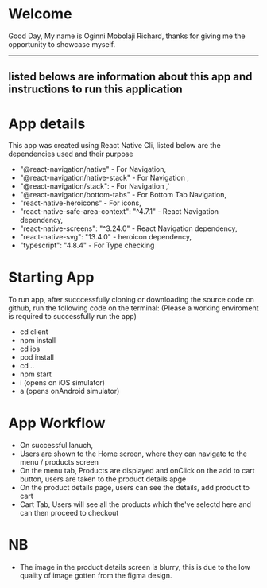 # Welcome
Good Day, My name is Oginni Mobolaji Richard, thanks for giving me the opportunity to showcase myself.

------------------------------------------------------------------------------------
listed belows are information about this app and instructions to run this application
-------------------------------------------------------------------------------------

# App details
This app was created using React Native Cli, listed below are the dependencies used and their purpose
   - "@react-navigation/native"  - For Navigation,
   -  "@react-navigation/native-stack" - For Navigation ,
   -  "@react-navigation/stack": - For Navigation ,'
   - "@react-navigation/bottom-tabs" - For Bottom Tab Navigation,
   - "react-native-heroicons" - For icons,
   - "react-native-safe-area-context": "^4.7.1" - React Navigation dependency,
   - "react-native-screens": "^3.24.0" - React Navigation dependency,
   -  "react-native-svg": "13.4.0" - heroicon dependency,
   - "typescript": "4.8.4"  - For Type checking

# Starting App
To run app, after succcessfully cloning or downloading the source code on github, run the following code on the terminal:
(Please a working enviroment is required to successfully run the app)
- cd client
- npm install
- cd ios
- pod install
- cd ..
- npm start
- i (opens on iOS simulator) 
- a (opens onAndroid simulator)

# App Workflow
- On successful lanuch,
- Users are shown to the Home screen, where they can navigate to the menu / products screen
- On the menu tab, Products are displayed and onClick on the add to cart button, users are taken to the product details apge
- On the product details page, users can see the details, add product to cart 
- Cart Tab, Users will see all the products which the've selectd here and can then proceed to checkout

# NB
- The image in the product details screen is blurry, this is due to the low quality of image gotten from the figma design.
    